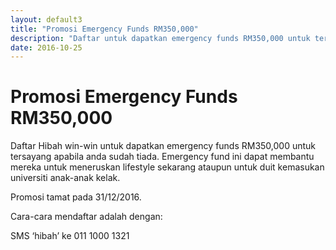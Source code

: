 ```yaml
---
layout: default3
title: "Promosi Emergency Funds RM350,000"
description: "Daftar untuk dapatkan emergency funds RM350,000 untuk tersayang apabila anda sudah tiada"
date: 2016-10-25
---
```


# Promosi Emergency Funds RM350,000

Daftar Hibah win-win untuk dapatkan emergency funds RM350,000 untuk tersayang apabila anda sudah tiada. Emergency fund ini dapat membantu mereka untuk meneruskan lifestyle sekarang ataupun untuk duit kemasukan universiti anak-anak kelak.

Promosi tamat pada 31/12/2016. 

Cara-cara mendaftar adalah dengan:

SMS ‘hibah’ ke 011 1000 1321
